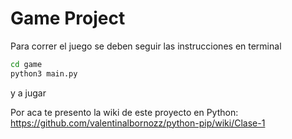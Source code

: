 # Game Project
Para correr el juego se deben seguir las instrucciones en terminal

```sh 
cd game
python3 main.py
```
y a jugar

Por aca te presento la wiki de este proyecto en Python:
https://github.com/valentinalbornozz/python-pip/wiki/Clase-1